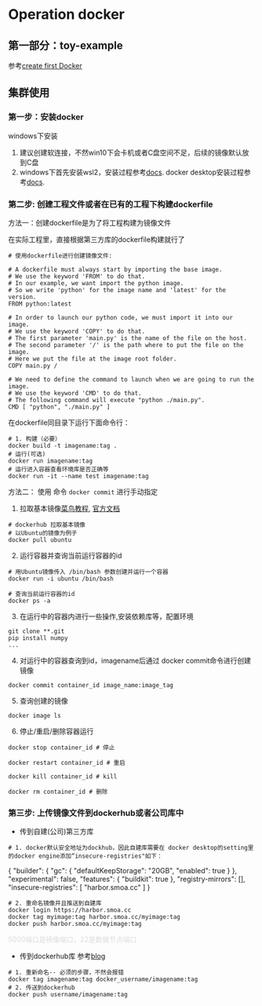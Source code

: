 # Operation docker

## 第一部分：toy-example
参考[create first Docker](https://www.freecodecamp.org/news/a-beginners-guide-to-docker-how-to-create-your-first-docker-application-cc03de9b639f/)

## 集群使用
### 第一步：安装docker
windows下安装
1. 建议创建软连接，不然win10下会卡机或者C盘空间不足，后续的镜像默认放到C盘
2. windows下首先安装wsl2，安装过程参考[docs](https://docs.microsoft.com/en-us/windows/wsl/install). docker desktop安装过程参考[docs](https://docs.docker.com/docker-for-windows/install).

### 第二步: 创建工程文件或者在已有的工程下构建dockerfile
方法一：创建dockerfile是为了将工程构建为镜像文件

在实际工程里，直接根据第三方库的dockerfile构建就行了
```shell
# 使用dockerfile进行创建镜像文件:

# A dockerfile must always start by importing the base image.
# We use the keyword 'FROM' to do that.
# In our example, we want import the python image.
# So we write 'python' for the image name and 'latest' for the version.
FROM python:latest

# In order to launch our python code, we must import it into our image.
# We use the keyword 'COPY' to do that.
# The first parameter 'main.py' is the name of the file on the host.
# The second parameter '/' is the path where to put the file on the image.
# Here we put the file at the image root folder.
COPY main.py /

# We need to define the command to launch when we are going to run the image.
# We use the keyword 'CMD' to do that.
# The following command will execute "python ./main.py".
CMD [ "python", "./main.py" ]

```

在dockerfile同目录下运行下面命令行：
```shell
# 1. 构建（必要）
docker build -t imagename:tag .
# 运行(可选)
docker run imagename:tag
# 运行进入容器查看环境库是否正确等
docker run -it --name test imagename:tag
```

方法二： 使用 命令 `docker commit` 进行手动指定 
1. 拉取基本镜像[菜鸟教程](https://www.runoob.com/docker/docker-container-usage.html), [官方文档](https://docs.docker.com/engine/reference/commandline/commit/)
```shell
# dockerhub 拉取基本镜像
# 以Ubuntu的镜像为例子
docker pull ubuntu  
```
2. 运行容器并查询当前运行容器的id
```shell
# 用Ubuntu镜像传入 /bin/bash 参数创建并运行一个容器
docker run -i ubuntu /bin/bash

# 查询当前运行容器的id
docker ps -a

```
3. 在运行中的容器内进行一些操作,安装依赖库等，配置环境
```shell
git clone **.git
pip install numpy
...
```
4. 对运行中的容器查询到id，imagename后通过 docker commit命令进行创建镜像
```shell
docker commit container_id image_name:image_tag
```
5. 查询创建的镜像
```shell
docker image ls
```
6. 停止/重启/删除容器运行
```shell
docker stop container_id # 停止

docker restart container_id # 重启

docker kill container_id # kill

docker rm container_id # 删除
```

### 第三步: 上传镜像文件到dockerhub或者公司库中
- 传到自建(公司)第三方库
```shell
# 1. docker默认安全地址为dockhub，因此自建库需要在 docker desktop的setting里的docker engine添加“insecure-registries"如下：
```
{
  "builder": {
    "gc": {
      "defaultKeepStorage": "20GB",
      "enabled": true
    }
  },
  "experimental": false,
  "features": {
    "buildkit": true
  },
  "registry-mirrors": [],
  "insecure-registries": [
    "harbor.smoa.cc"
  ]
}
```
# 2. 重命名镜像并且推送到自建库
docker login https://harbor.smoa.cc
docker tag myimage:tag harbor.smoa.cc/myimage:tag
docker push harbor.smoa.cc/myimage:tag
```
<font color= #DCDCDC>5000端口是镜像端口，22是数据节点端口</font>

- 传到dockerhub库
参考[blog](https://www.jianshu.com/p/8c1e1789b358)
```shell
# 1. 重新命名-- 必须的步骤，不然会报错
docker tag imagename:tag docker_username/imagename:tag
# 2. 传送到dockerhub
docker push username/imagename:tag
```
